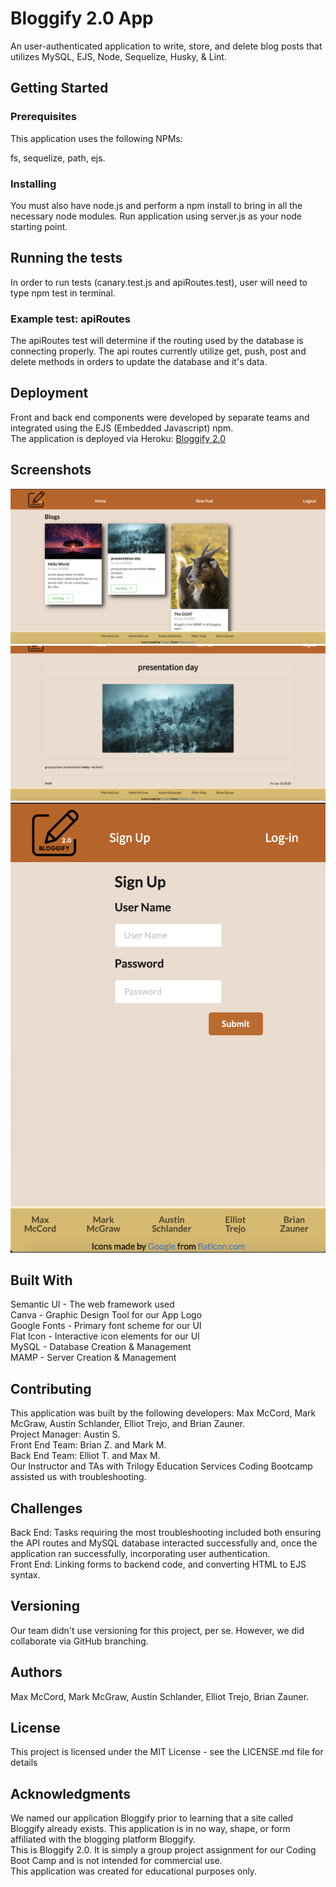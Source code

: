 # Bloggify 2.0 App

An user-authenticated application to write, store, and delete blog posts that utilizes MySQL, EJS, Node, Sequelize, Husky, & Lint.

## Getting Started

### Prerequisites

This application uses the following NPMs:

fs, sequelize, path, ejs.

### Installing
You must also have node.js and perform a npm install to bring in all the necessary node modules. 
Run application using server.js as your node starting point.

## Running the tests

In order to run tests (canary.test.js and apiRoutes.test), user will need to type npm test in terminal.

### Example test: apiRoutes

The apiRoutes test will determine if the routing used by the database is connecting properly. 
The api routes currently utilize get, push, post and delete methods in orders to update the database and it's data.

## Deployment

Front and back end components were developed by separate teams and integrated using the EJS (Embedded Javascript) npm. 
<br>
The application is deployed via Heroku: [Bloggify 2.0](https://handsome-gentlemen-blogify.herokuapp.com/signup)

## Screenshots
<img src="/public/images/index.png">
<img src="/public/images/show.png">
<img src="/public/images/login.png">

## Built With
Semantic UI - The web framework used
<br>
Canva - Graphic Design Tool for our App Logo
<br>
Google Fonts - Primary font scheme for our UI
<br>
Flat Icon - Interactive icon elements for our UI
<br>
MySQL - Database Creation & Management
<br>
MAMP - Server Creation & Management

## Contributing
This application was built by the following developers: Max McCord, Mark McGraw, Austin Schlander, Elliot Trejo, and Brian Zauner.
<br>
Project Manager: Austin S.
<br>
Front End Team: Brian Z. and Mark M.
<br>
Back End Team: Elliot T. and Max M.
<br>
Our Instructor and TAs with Trilogy Education Services Coding Bootcamp assisted us with troubleshooting.

## Challenges
Back End: Tasks requiring the most troubleshooting included both ensuring the API routes and MySQL database interacted successfully and, once the application ran successfully, incorporating user authentication.
<br>
Front End: Linking forms to backend code, and converting HTML to EJS syntax.


## Versioning
Our team didn't use versioning for this project, per se. However, we did collaborate via GitHub branching.

## Authors
Max McCord, Mark McGraw, Austin Schlander, Elliot Trejo, Brian Zauner.

## License
This project is licensed under the MIT License - see the LICENSE.md file for details

## Acknowledgments
We named our application Bloggify prior to learning that a site called Bloggify already exists. This application is in no way, shape, or form affiliated with the blogging platform Bloggify. 
<br>This is Bloggify 2.0. It is simply a group project assignment for our Coding Boot Camp and is not intended for commercial use. 
<br>
This application was created for educational purposes only.
